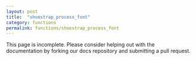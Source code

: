 ```yaml
---
layout: post
title:  "shoestrap_process_font"
category: functions
permalink: functions/shoestrap_process_font
---
```


This page is incomplete. Please consider helping out with the documentation by forking our docs repository and submitting a pull request.
